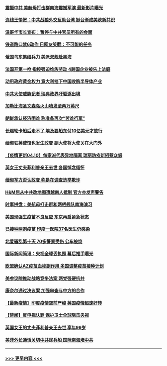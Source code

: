 #### [震摄中共 美航母打击群南海震撼军演 最新影片曝光](../pages/prog202/a103092913.md?t=04101751) 
#### [连线王愉贺：中共战狼外交反助台湾 挺台渐成美欧新共识](../pages/prog202/a103092828.md?t=04101751) 
#### [温哥华市长宣布：暂停与中共官员所有的会面](../pages/prog202/a103093168.md?t=04101751) 
#### [铁道路口禁6动作 日网友笑翻：不可能的任务](../pages/prog202/a103093155.md?t=04101751) 
#### [俄国乌东集结兵力 美派双舰赴黑海](../pages/prog202/a103093127.md?t=04101751) 
#### [法国开第一枪 指控强迫维族劳动 4跨国企业被告上法庭](../pages/prog202/a103093104.md?t=04101751) 
#### [动用政府黄金权力 意大利挡下中国收购半导体产业](../pages/prog202/a103093084.md?t=04101751) 
#### [中共大使威胁记者 瑞典政界吁驱逐出境](../pages/prog202/a103093085.md?t=04101751) 
#### [加勒比海圣文森岛火山喷发至两万英尺](../pages/prog202/a103092861.md?t=04101751) 
#### [朝鲜承认经济困难 称准备再次“苦难行军”](../pages/prog202/a103092485.md?t=04101751) 
#### [长赐轮卡船后走不了 埃及要船东付10亿美元才放行](../pages/prog202/a103092562.md?t=04101751) 
#### [缅甸驻英使馆也发生政变 副大使将大使关在大门外](../pages/prog202/a103092795.md?t=04101751) 
#### [【疫情更新04.10】每家派代表异地隔离 瑞丽防疫新招惹众怒](../pages/prog202/a103078521.md?t=04101751) 
#### [英女王丈夫菲利普亲王去世 各国悼念缅怀](../pages/prog202/a103092879.md?t=04101751) 
#### [缅甸军方否认政变 称是在调查选举欺诈](../pages/prog202/a103092039.md?t=04101751) 
#### [H&M屈从中共改地图遭越南人抵制 官方亦发声警告](../pages/prog202/a103092766.md?t=04101751) 
#### [时事拼盘：美航母打击群和两栖舰队南海演习](../pages/prog202/a103092853.md?t=04101751) 
#### [美国现强生疫苗不良反应 东京再启紧急状态](../pages/prog202/a103092821.md?t=04101751) 
#### [已接种两剂疫苗 印度一医院37名医生仍感染](../pages/prog202/a103092765.md?t=04101751) 
#### [北爱骚乱第十天 70多警察受伤 公车被烧](../pages/prog202/a103092631.md?t=04101751) 
#### [国际新闻简讯：央视全球丢执照 幕后推手曝光](../pages/prog202/a103092793.md?t=04101751) 
#### [欧盟确认AZ疫苗血栓副作用 多国调整疫苗接种计划](../pages/prog202/a103092751.md?t=04101751) 
#### [美参议院推动战略竞争法案 两党强硬抗共](../pages/prog202/a103092638.md?t=04101751) 
#### [康奈尔通过决议案 加强审查与中方的合作](../pages/prog202/a103092644.md?t=04101751) 
#### [【最新疫情】印度疫情空前严峻 英国疫情超速好转](../pages/prog202/a103092635.md?t=04101751) 
#### [【禁闻】反电视认罪 保护卫士全球阻击央视](../pages/prog202/a103092620.md?t=04101751) 
#### [英国女王的丈夫菲利普亲王去世 享年99岁](../pages/prog202/a103092616.md?t=04101751) 
#### [美菲外长通话关切中共民兵船 国际南海堵中共](../pages/prog202/a103092594.md?t=04101751) 

----
#### [ >>> 更早内容 <<< ](../indexes/prog202-earlier.md)
